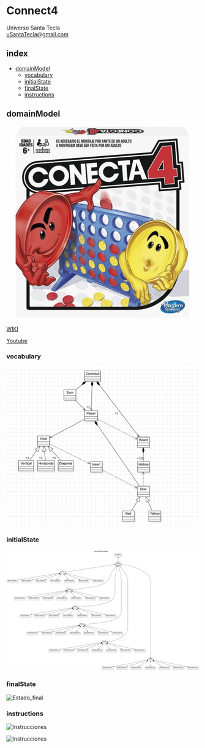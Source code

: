 # Connect4
Universo Santa Tecla  
[uSantaTecla@gmail.com](mailto:uSantaTecla@gmail.com)  

## index

* [domainModel](#domainModel)  
    * [vocabulary](#vocabulary)  
    * [initialState](#initialState)  
    * [finalState](#finalState)
    * [instructions](#instructions)  

## domainModel  

![connect4](./docs/images/conecta4.jpg)  

[WIKI](https://es.wikipedia.org/wiki/Conecta_4)

[Youtube](https://www.youtube.com/watch?v=JBSbiilzg9U)
### vocabulary

![Vocabulario](./docs/images/diagrama-clases-uml-conecta4-v2.png)  
  
### initialState  
  
![Estado_inicial](./docs/images/initial-state-conecta4.svg)  
  
### finalState 

![Estado_final]()  
  
### instructions  
  
![Instrucciones]()  
  
![Instrucciones]()  
